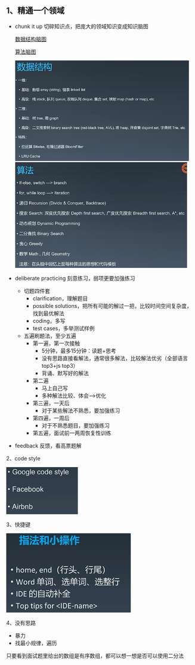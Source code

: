 ## 1、精通一个领域

- chunk it up 切碎知识点，把庞大的领域知识变成知识脑图

  [数据结构脑图](http://naotu.baidu.com/file/b832f043e2ead159d584cca4efb19703?token=7a6a56eb2630548c)

  [算法脑图](http://naotu.baidu.com/file/0a53d3a5343bd86375f348b2831d3610?token=5ab1de1c90d5f3ec)

  <img src="../../assets/image-20230130221459910.png" alt="image-20230130221459910" style="zoom:70%;" />

  <img src="../../assets/image-20230130221626916.png" alt="image-20230130221626916" style="zoom:67%;" />

- deliberate practicing 刻意练习，弱项更要加强练习

  - 切题四件套
    - clarification，理解题目
    - possible solutions，把所有可能的解过一把，比较时间空间复杂度，找到最优解法
    - coding，多写
    - test cases，多举测试样例
  - 五遍刷题法，至少五遍
    - 第一遍，第一次接触
      - 5分钟，最多15分钟：读题+思考
      - 没有思路直接看解法，通常很多解法，比较解法优劣（全部语言top3+js top3）
      - 背诵、默写好的解法
    - 第二遍
      - 马上自己写
      - 多种解法比较、体会-->优化
    - 第三遍，一天后
      - 对于某些解法不熟悉，要加强练习
    - 第四遍，一周后
      - 对于不熟悉题目，要加强练习
    - 第五遍，面试前一两周恢复性训练

- feedback 反馈，看高票题解

2、code style

<img src="../../assets/image-20230130225010333.png" alt="image-20230130225010333" style="zoom:80%;" />

3、快捷键

<img src="../../assets/image-20230130224952410.png" alt="image-20230130224952410" style="zoom:80%;" />

4、没有思路

- 暴力
- 找最小规律，遍历



只要看到面试题里给出的数组是有序数组，都可以想一想是否可以使用二分法
